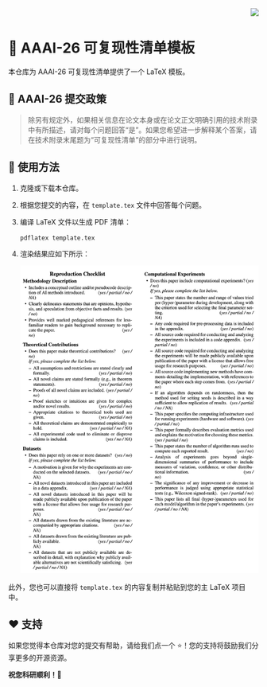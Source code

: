 <div align="right">
<a href="README.md"><img src="https://img.shields.io/badge/English-blue?style=for-the-badge" /></a>
</div>

# 🤖 AAAI-26 可复现性清单模板

本仓库为 AAAI-26 可复现性清单提供了一个 LaTeX 模板。

## 📝 AAAI-26 提交政策

> 除另有规定外，如果相关信息在论文本身或在论文正文明确引用的技术附录中有所描述，请对每个问题回答“是”。如果您希望进一步解释某个答案，请在技术附录末尾题为“可复现性清单”的部分中进行说明。

## 🚀 使用方法

1.  克隆或下载本仓库。
2.  根据您提交的内容，在 `template.tex` 文件中回答每个问题。
3.  编译 LaTeX 文件以生成 PDF 清单：
    ```bash
    pdflatex template.tex
    ```
4.  渲染结果应如下所示：

    ![输出预览](assets/output.png)

此外，您也可以直接将 `template.tex` 的内容复制并粘贴到您的主 LaTeX 项目中。

## ❤️ 支持

如果您觉得本仓库对您的提交有帮助，请给我们点一个 ⭐️！您的支持将鼓励我们分享更多的开源资源。

**祝您科研顺利！🎉** 